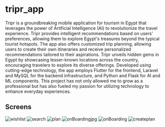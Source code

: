 
# tripr_app

Tripr is a groundbreaking mobile application for tourism in Egypt that leverages the power of Artificial Intelligence (AI) to revolutionize the travel experience. Tripr provides intelligent recommendations based on users' preferences, allowing them to explore Egypt's treasures beyond the typical tourist hotspots. The app also offers customized trip planning, allowing users to create their own itineraries and receive personalized recommendations tailored to their aspirations. Tripr unveils hidden gems in Egypt by showcasing lesser-known locations across the country, encouraging travelers to explore its diverse offerings. Developed using cutting-edge technology, the app employs Flutter for the frontend, Laravel and MySQL for the backend infrastructure, and Python and Flask for AI and ML components. This project has not only allowed me to grow as a professional but has also fueled my passion for utilizing technology to enhance everyday experiences.

## Screens
![wishlist](https://github.com/mosaadmahmoud19/tripe/assets/126625661/ea91f2f9-e24c-4ee3-960e-52014b2ad004)
![search](https://github.com/mosaadmahmoud19/tripe/assets/126625661/f8013421-56a6-4022-8c5d-35a1c52a2bd3)
![plan](https://github.com/mosaadmahmoud19/tripe/assets/126625661/01c0d0ee-628c-46d4-854f-ac7ce445f2bd)
![onBoardingjpg](https://github.com/mosaadmahmoud19/tripe/assets/126625661/3aa87272-649b-41bc-8934-7b874e8abafa)
![onBoarding](https://github.com/mosaadmahmoud19/tripe/assets/126625661/42d71874-453e-4877-b4b7-08230121997f)
![createplan](https://github.com/mosaadmahmoud19/tripe/assets/126625661/12fdd751-9dcb-4e09-8c2a-fde060b318eb)

##
